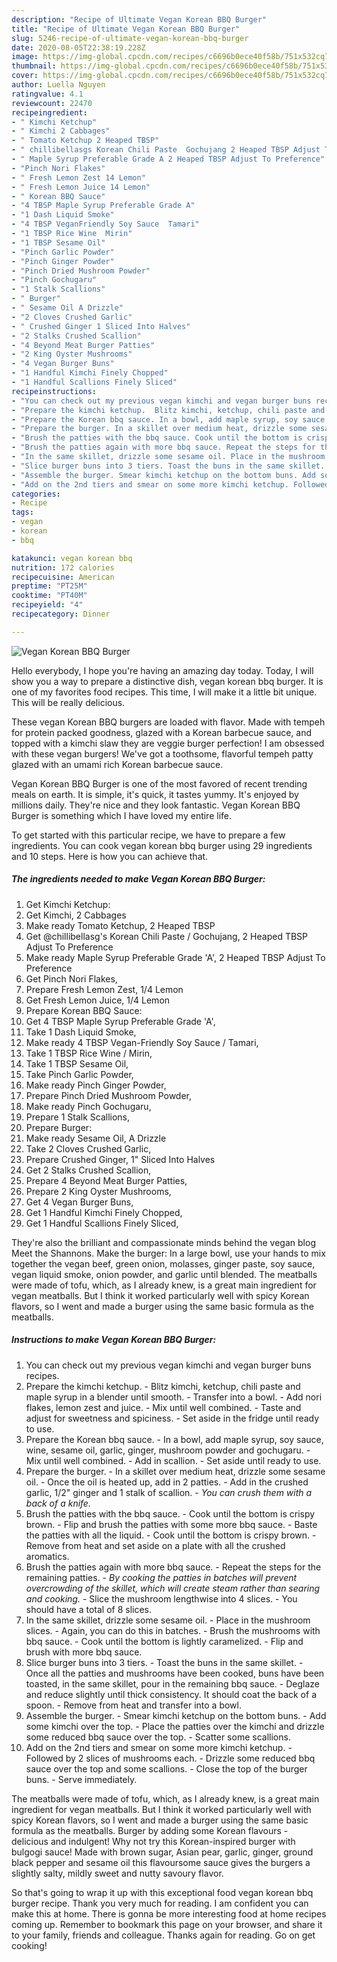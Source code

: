 ```yaml
---
description: "Recipe of Ultimate Vegan Korean BBQ Burger"
title: "Recipe of Ultimate Vegan Korean BBQ Burger"
slug: 5246-recipe-of-ultimate-vegan-korean-bbq-burger
date: 2020-08-05T22:38:19.228Z
image: https://img-global.cpcdn.com/recipes/c6696b0ece40f58b/751x532cq70/vegan-korean-bbq-burger-recipe-main-photo.jpg
thumbnail: https://img-global.cpcdn.com/recipes/c6696b0ece40f58b/751x532cq70/vegan-korean-bbq-burger-recipe-main-photo.jpg
cover: https://img-global.cpcdn.com/recipes/c6696b0ece40f58b/751x532cq70/vegan-korean-bbq-burger-recipe-main-photo.jpg
author: Luella Nguyen
ratingvalue: 4.1
reviewcount: 22470
recipeingredient:
- " Kimchi Ketchup"
- " Kimchi 2 Cabbages"
- " Tomato Ketchup 2 Heaped TBSP"
- " chillibellasgs Korean Chili Paste  Gochujang 2 Heaped TBSP Adjust To Preference"
- " Maple Syrup Preferable Grade A 2 Heaped TBSP Adjust To Preference"
- "Pinch Nori Flakes"
- " Fresh Lemon Zest 14 Lemon"
- " Fresh Lemon Juice 14 Lemon"
- " Korean BBQ Sauce"
- "4 TBSP Maple Syrup Preferable Grade A"
- "1 Dash Liquid Smoke"
- "4 TBSP VeganFriendly Soy Sauce  Tamari"
- "1 TBSP Rice Wine  Mirin"
- "1 TBSP Sesame Oil"
- "Pinch Garlic Powder"
- "Pinch Ginger Powder"
- "Pinch Dried Mushroom Powder"
- "Pinch Gochugaru"
- "1 Stalk Scallions"
- " Burger"
- " Sesame Oil A Drizzle"
- "2 Cloves Crushed Garlic"
- " Crushed Ginger 1 Sliced Into Halves"
- "2 Stalks Crushed Scallion"
- "4 Beyond Meat Burger Patties"
- "2 King Oyster Mushrooms"
- "4 Vegan Burger Buns"
- "1 Handful Kimchi Finely Chopped"
- "1 Handful Scallions Finely Sliced"
recipeinstructions:
- "You can check out my previous vegan kimchi and vegan burger buns recipes."
- "Prepare the kimchi ketchup.  Blitz kimchi, ketchup, chili paste and maple syrup in a blender until smooth. Transfer into a bowl. Add nori flakes, lemon zest and juice. Mix until well combined. Taste and adjust for sweetness and spiciness. Set aside in the fridge until ready to use."
- "Prepare the Korean bbq sauce. In a bowl, add maple syrup, soy sauce, wine, sesame oil, garlic, ginger, mushroom powder and gochugaru. Mix until well combined. Add in scallion. Set aside until ready to use."
- "Prepare the burger. In a skillet over medium heat, drizzle some sesame oil. Once the oil is heated up, add in 2 patties. Add in the crushed garlic, 1/2&#34; ginger and 1 stalk of scallion. *You can crush them with a back of a knife.*"
- "Brush the patties with the bbq sauce. Cook until the bottom is crispy brown. Flip and brush the patties with some more bbq sauce. Baste the patties with all the liquid. Cook until the bottom is crispy brown. Remove from heat and set aside on a plate with all the crushed aromatics."
- "Brush the patties again with more bbq sauce. Repeat the steps for the remaining patties. *By cooking the patties in batches will prevent overcrowding of the skillet, which will create steam rather than searing and cooking.* Slice the mushroom lengthwise into 4 slices. You should have a total of 8 slices."
- "In the same skillet, drizzle some sesame oil. Place in the mushroom slices. Again, you can do this in batches. Brush the mushrooms with bbq sauce. Cook until the bottom is lightly caramelized. Flip and brush with more bbq sauce."
- "Slice burger buns into 3 tiers. Toast the buns in the same skillet. Once all the patties and mushrooms have been cooked, buns have been toasted, in the same skillet, pour in the remaining bbq sauce. Deglaze and reduce slightly until thick consistency. It should coat the back of a spoon. Remove from heat and transfer into a bowl."
- "Assemble the burger. Smear kimchi ketchup on the bottom buns. Add some kimchi over the top. Place the patties over the kimchi and drizzle some reduced bbq sauce over the top. Scatter some scallions."
- "Add on the 2nd tiers and smear on some more kimchi ketchup. Followed by 2 slices of mushrooms each. Drizzle some reduced bbq sauce over the top and some scallions. Close the top of the burger buns. Serve immediately."
categories:
- Recipe
tags:
- vegan
- korean
- bbq

katakunci: vegan korean bbq 
nutrition: 172 calories
recipecuisine: American
preptime: "PT25M"
cooktime: "PT40M"
recipeyield: "4"
recipecategory: Dinner

---
```



![Vegan Korean BBQ Burger](https://img-global.cpcdn.com/recipes/c6696b0ece40f58b/751x532cq70/vegan-korean-bbq-burger-recipe-main-photo.jpg)

Hello everybody, I hope you're having an amazing day today. Today, I will show you a way to prepare a distinctive dish, vegan korean bbq burger. It is one of my favorites food recipes. This time, I will make it a little bit unique. This will be really delicious.

These vegan Korean BBQ burgers are loaded with flavor. Made with tempeh for protein packed goodness, glazed with a Korean barbecue sauce, and topped with a kimchi slaw they are veggie burger perfection! I am obsessed with these vegan burgers! We&#39;ve got a toothsome, flavorful tempeh patty glazed with an umami rich Korean barbecue sauce.

Vegan Korean BBQ Burger is one of the most favored of recent trending meals on earth. It is simple, it's quick, it tastes yummy. It's enjoyed by millions daily. They're nice and they look fantastic. Vegan Korean BBQ Burger is something which I have loved my entire life.


To get started with this particular recipe, we have to prepare a few ingredients. You can cook vegan korean bbq burger using 29 ingredients and 10 steps. Here is how you can achieve that.

<!--inarticleads1-->

##### The ingredients needed to make Vegan Korean BBQ Burger:

1. Get  Kimchi Ketchup:
1. Get  Kimchi, 2 Cabbages
1. Make ready  Tomato Ketchup, 2 Heaped TBSP
1. Get  @chillibellasg&#39;s Korean Chili Paste / Gochujang, 2 Heaped TBSP Adjust To Preference
1. Make ready  Maple Syrup Preferable Grade &#39;A&#39;, 2 Heaped TBSP Adjust To Preference
1. Get Pinch Nori Flakes,
1. Prepare  Fresh Lemon Zest, 1/4 Lemon
1. Get  Fresh Lemon Juice, 1/4 Lemon
1. Prepare  Korean BBQ Sauce:
1. Get 4 TBSP Maple Syrup Preferable Grade &#39;A&#39;,
1. Take 1 Dash Liquid Smoke,
1. Make ready 4 TBSP Vegan-Friendly Soy Sauce / Tamari,
1. Take 1 TBSP Rice Wine / Mirin,
1. Take 1 TBSP Sesame Oil,
1. Take Pinch Garlic Powder,
1. Make ready Pinch Ginger Powder,
1. Prepare Pinch Dried Mushroom Powder,
1. Make ready Pinch Gochugaru,
1. Prepare 1 Stalk Scallions,
1. Prepare  Burger:
1. Make ready  Sesame Oil, A Drizzle
1. Take 2 Cloves Crushed Garlic,
1. Prepare  Crushed Ginger, 1&#34; Sliced Into Halves
1. Get 2 Stalks Crushed Scallion,
1. Prepare 4 Beyond Meat Burger Patties,
1. Prepare 2 King Oyster Mushrooms,
1. Get 4 Vegan Burger Buns,
1. Get 1 Handful Kimchi Finely Chopped,
1. Get 1 Handful Scallions Finely Sliced,


They&#39;re also the brilliant and compassionate minds behind the vegan blog Meet the Shannons. Make the burger: In a large bowl, use your hands to mix together the vegan beef, green onion, molasses, ginger paste, soy sauce, vegan liquid smoke, onion powder, and garlic until blended. The meatballs were made of tofu, which, as I already knew, is a great main ingredient for vegan meatballs. But I think it worked particularly well with spicy Korean flavors, so I went and made a burger using the same basic formula as the meatballs. 

<!--inarticleads2-->

##### Instructions to make Vegan Korean BBQ Burger:

1. You can check out my previous vegan kimchi and vegan burger buns recipes.
1. Prepare the kimchi ketchup.  - Blitz kimchi, ketchup, chili paste and maple syrup in a blender until smooth. - Transfer into a bowl. - Add nori flakes, lemon zest and juice. - Mix until well combined. - Taste and adjust for sweetness and spiciness. - Set aside in the fridge until ready to use.
1. Prepare the Korean bbq sauce. - In a bowl, add maple syrup, soy sauce, wine, sesame oil, garlic, ginger, mushroom powder and gochugaru. - Mix until well combined. - Add in scallion. - Set aside until ready to use.
1. Prepare the burger. - In a skillet over medium heat, drizzle some sesame oil. - Once the oil is heated up, add in 2 patties. - Add in the crushed garlic, 1/2&#34; ginger and 1 stalk of scallion. - *You can crush them with a back of a knife.*
1. Brush the patties with the bbq sauce. - Cook until the bottom is crispy brown. - Flip and brush the patties with some more bbq sauce. - Baste the patties with all the liquid. - Cook until the bottom is crispy brown. - Remove from heat and set aside on a plate with all the crushed aromatics.
1. Brush the patties again with more bbq sauce. - Repeat the steps for the remaining patties. - *By cooking the patties in batches will prevent overcrowding of the skillet, which will create steam rather than searing and cooking.* - Slice the mushroom lengthwise into 4 slices. - You should have a total of 8 slices.
1. In the same skillet, drizzle some sesame oil. - Place in the mushroom slices. - Again, you can do this in batches. - Brush the mushrooms with bbq sauce. - Cook until the bottom is lightly caramelized. - Flip and brush with more bbq sauce.
1. Slice burger buns into 3 tiers. - Toast the buns in the same skillet. - Once all the patties and mushrooms have been cooked, buns have been toasted, in the same skillet, pour in the remaining bbq sauce. - Deglaze and reduce slightly until thick consistency. It should coat the back of a spoon. - Remove from heat and transfer into a bowl.
1. Assemble the burger. - Smear kimchi ketchup on the bottom buns. - Add some kimchi over the top. - Place the patties over the kimchi and drizzle some reduced bbq sauce over the top. - Scatter some scallions.
1. Add on the 2nd tiers and smear on some more kimchi ketchup. - Followed by 2 slices of mushrooms each. - Drizzle some reduced bbq sauce over the top and some scallions. - Close the top of the burger buns. - Serve immediately.


The meatballs were made of tofu, which, as I already knew, is a great main ingredient for vegan meatballs. But I think it worked particularly well with spicy Korean flavors, so I went and made a burger using the same basic formula as the meatballs. Burger by adding some Korean flavours - delicious and indulgent! Why not try this Korean-inspired burger with bulgogi sauce! Made with brown sugar, Asian pear, garlic, ginger, ground black pepper and sesame oil this flavoursome sauce gives the burgers a slightly salty, mildly sweet and nutty savoury flavor. 

So that's going to wrap it up with this exceptional food vegan korean bbq burger recipe. Thank you very much for reading. I am confident you can make this at home. There is gonna be more interesting food at home recipes coming up. Remember to bookmark this page on your browser, and share it to your family, friends and colleague. Thanks again for reading. Go on get cooking!
